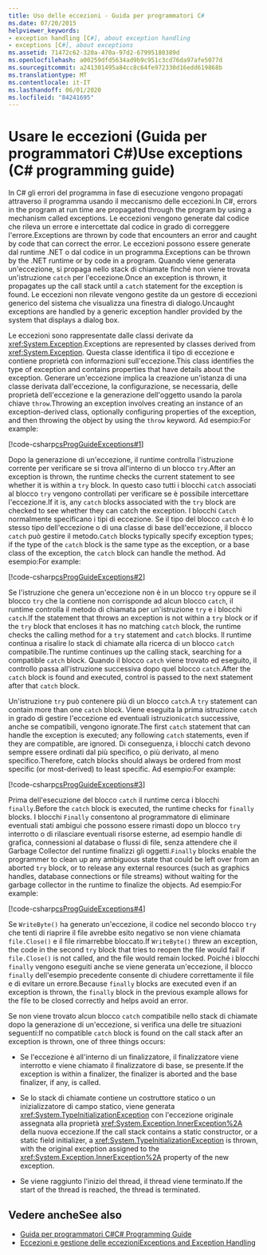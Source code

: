 ```yaml
---
title: Uso delle eccezioni - Guida per programmatori C#
ms.date: 07/20/2015
helpviewer_keywords:
- exception handling [C#], about exception handling
- exceptions [C#], about exceptions
ms.assetid: 71472c62-320a-470a-97d2-67995180389d
ms.openlocfilehash: a00259dfd5634ad9b9c951c3cd76da97afe5077d
ms.sourcegitcommit: a241301495a84cc8c64fe972330d16edd619868b
ms.translationtype: MT
ms.contentlocale: it-IT
ms.lasthandoff: 06/01/2020
ms.locfileid: "84241695"
---
```

# <a name="use-exceptions-c-programming-guide"></a><span data-ttu-id="9caa7-102">Usare le eccezioni (Guida per programmatori C#)</span><span class="sxs-lookup"><span data-stu-id="9caa7-102">Use exceptions (C# programming guide)</span></span>

<span data-ttu-id="9caa7-103">In C# gli errori del programma in fase di esecuzione vengono propagati attraverso il programma usando il meccanismo delle eccezioni.</span><span class="sxs-lookup"><span data-stu-id="9caa7-103">In C#, errors in the program at run time are propagated through the program by using a mechanism called exceptions.</span></span> <span data-ttu-id="9caa7-104">Le eccezioni vengono generate dal codice che rileva un errore e intercettate dal codice in grado di correggere l'errore.</span><span class="sxs-lookup"><span data-stu-id="9caa7-104">Exceptions are thrown by code that encounters an error and caught by code that can correct the error.</span></span> <span data-ttu-id="9caa7-105">Le eccezioni possono essere generate dal runtime .NET o dal codice in un programma.</span><span class="sxs-lookup"><span data-stu-id="9caa7-105">Exceptions can be thrown by the .NET runtime or by code in a program.</span></span> <span data-ttu-id="9caa7-106">Quando viene generata un'eccezione, si propaga nello stack di chiamate finché non viene trovata un'istruzione `catch` per l'eccezione.</span><span class="sxs-lookup"><span data-stu-id="9caa7-106">Once an exception is thrown, it propagates up the call stack until a `catch` statement for the exception is found.</span></span> <span data-ttu-id="9caa7-107">Le eccezioni non rilevate vengono gestite da un gestore di eccezioni generico del sistema che visualizza una finestra di dialogo.</span><span class="sxs-lookup"><span data-stu-id="9caa7-107">Uncaught exceptions are handled by a generic exception handler provided by the system that displays a dialog box.</span></span>  
  
 <span data-ttu-id="9caa7-108">Le eccezioni sono rappresentate dalle classi derivate da <xref:System.Exception>.</span><span class="sxs-lookup"><span data-stu-id="9caa7-108">Exceptions are represented by classes derived from <xref:System.Exception>.</span></span> <span data-ttu-id="9caa7-109">Questa classe identifica il tipo di eccezione e contiene proprietà con informazioni sull'eccezione.</span><span class="sxs-lookup"><span data-stu-id="9caa7-109">This class identifies the type of exception and contains properties that have details about the exception.</span></span> <span data-ttu-id="9caa7-110">Generare un'eccezione implica la creazione un'istanza di una classe derivata dall'eccezione, la configurazione, se necessaria, delle proprietà dell'eccezione e la generazione dell'oggetto usando la parola chiave `throw`.</span><span class="sxs-lookup"><span data-stu-id="9caa7-110">Throwing an exception involves creating an instance of an exception-derived class, optionally configuring properties of the exception, and then throwing the object by using the `throw` keyword.</span></span> <span data-ttu-id="9caa7-111">Ad esempio:</span><span class="sxs-lookup"><span data-stu-id="9caa7-111">For example:</span></span>  
  
 [!code-csharp[csProgGuideExceptions#1](~/samples/snippets/csharp/VS_Snippets_VBCSharp/csProgGuideExceptions/CS/Exceptions.cs#1)]  
  
 <span data-ttu-id="9caa7-112">Dopo la generazione di un'eccezione, il runtime controlla l'istruzione corrente per verificare se si trova all'interno di un blocco `try`.</span><span class="sxs-lookup"><span data-stu-id="9caa7-112">After an exception is thrown, the runtime checks the current statement to see whether it is within a `try` block.</span></span> <span data-ttu-id="9caa7-113">In questo caso tutti i blocchi `catch` associati al blocco `try` vengono controllati per verificare se è possibile intercettare l'eccezione.</span><span class="sxs-lookup"><span data-stu-id="9caa7-113">If it is, any `catch` blocks associated with the `try` block are checked to see whether they can catch the exception.</span></span> <span data-ttu-id="9caa7-114">I blocchi `Catch` normalmente specificano i tipi di eccezione. Se il tipo del blocco `catch` è lo stesso tipo dell'eccezione o di una classe di base dell'eccezione, il blocco `catch` può gestire il metodo.</span><span class="sxs-lookup"><span data-stu-id="9caa7-114">`Catch` blocks typically specify exception types; if the type of the `catch` block is the same type as the exception, or a base class of the exception, the `catch` block can handle the method.</span></span> <span data-ttu-id="9caa7-115">Ad esempio:</span><span class="sxs-lookup"><span data-stu-id="9caa7-115">For example:</span></span>  
  
 [!code-csharp[csProgGuideExceptions#2](~/samples/snippets/csharp/VS_Snippets_VBCSharp/csProgGuideExceptions/CS/Exceptions.cs#2)]  
  
 <span data-ttu-id="9caa7-116">Se l'istruzione che genera un'eccezione non è in un blocco `try` oppure se il blocco `try` che la contiene non corrisponde ad alcun blocco `catch`, il runtime controlla il metodo di chiamata per un'istruzione `try` e i blocchi `catch`.</span><span class="sxs-lookup"><span data-stu-id="9caa7-116">If the statement that throws an exception is not within a `try` block or if the `try` block that encloses it has no matching `catch` block, the runtime checks the calling method for a `try` statement and `catch` blocks.</span></span> <span data-ttu-id="9caa7-117">Il runtime continua a risalire lo stack di chiamate alla ricerca di un blocco `catch` compatibile.</span><span class="sxs-lookup"><span data-stu-id="9caa7-117">The runtime continues up the calling stack, searching for a compatible `catch` block.</span></span> <span data-ttu-id="9caa7-118">Quando il blocco `catch` viene trovato ed eseguito, il controllo passa all'istruzione successiva dopo quel blocco `catch`.</span><span class="sxs-lookup"><span data-stu-id="9caa7-118">After the `catch` block is found and executed, control is passed to the next statement after that `catch` block.</span></span>  
  
 <span data-ttu-id="9caa7-119">Un'istruzione `try` può contenere più di un blocco `catch`.</span><span class="sxs-lookup"><span data-stu-id="9caa7-119">A `try` statement can contain more than one `catch` block.</span></span> <span data-ttu-id="9caa7-120">Viene eseguita la prima istruzione `catch` in grado di gestire l'eccezione ed eventuali istruzioni`catch` successive, anche se compatibili, vengono ignorate.</span><span class="sxs-lookup"><span data-stu-id="9caa7-120">The first `catch` statement that can handle the exception is executed; any following `catch` statements, even if they are compatible, are ignored.</span></span> <span data-ttu-id="9caa7-121">Di conseguenza, i blocchi catch devono sempre essere ordinati dal più specifico, o più derivato, al meno specifico.</span><span class="sxs-lookup"><span data-stu-id="9caa7-121">Therefore, catch blocks should always be ordered from most specific (or most-derived) to least specific.</span></span> <span data-ttu-id="9caa7-122">Ad esempio:</span><span class="sxs-lookup"><span data-stu-id="9caa7-122">For example:</span></span>  
  
 [!code-csharp[csProgGuideExceptions#3](~/samples/snippets/csharp/VS_Snippets_VBCSharp/csProgGuideExceptions/CS/Exceptions.cs#3)]  
  
 <span data-ttu-id="9caa7-123">Prima dell'esecuzione del blocco `catch` il runtime cerca i blocchi `finally`.</span><span class="sxs-lookup"><span data-stu-id="9caa7-123">Before the `catch` block is executed, the runtime checks for `finally` blocks.</span></span> <span data-ttu-id="9caa7-124">I blocchi `Finally` consentono al programmatore di eliminare eventuali stati ambigui che possono essere rimasti dopo un blocco `try` interrotto o di rilasciare eventuali risorse esterne, ad esempio handle di grafica, connessioni al database o flussi di file, senza attendere che il Garbage Collector del runtime finalizzi gli oggetti.</span><span class="sxs-lookup"><span data-stu-id="9caa7-124">`Finally` blocks enable the programmer to clean up any ambiguous state that could be left over from an aborted `try` block, or to release any external resources (such as graphics handles, database connections or file streams) without waiting for the garbage collector in the runtime to finalize the objects.</span></span> <span data-ttu-id="9caa7-125">Ad esempio:</span><span class="sxs-lookup"><span data-stu-id="9caa7-125">For example:</span></span>  
  
 [!code-csharp[csProgGuideExceptions#4](~/samples/snippets/csharp/VS_Snippets_VBCSharp/csProgGuideExceptions/CS/Exceptions.cs#4)]  
  
 <span data-ttu-id="9caa7-126">Se `WriteByte()` ha generato un'eccezione, il codice nel secondo blocco `try` che tenti di riaprire il file avrebbe esito negativo se non viene chiamata `file.Close()` e il file rimarrebbe bloccato.</span><span class="sxs-lookup"><span data-stu-id="9caa7-126">If `WriteByte()` threw an exception, the code in the second `try` block that tries to reopen the file would fail if `file.Close()` is not called, and the file would remain locked.</span></span> <span data-ttu-id="9caa7-127">Poiché i blocchi `finally` vengono eseguiti anche se viene generata un'eccezione, il blocco `finally` dell'esempio precedente consente di chiudere correttamente il file e di evitare un errore.</span><span class="sxs-lookup"><span data-stu-id="9caa7-127">Because `finally` blocks are executed even if an exception is thrown, the `finally` block in the previous example allows for the file to be closed correctly and helps avoid an error.</span></span>  
  
 <span data-ttu-id="9caa7-128">Se non viene trovato alcun blocco `catch` compatibile nello stack di chiamate dopo la generazione di un'eccezione, si verifica una delle tre situazioni seguenti:</span><span class="sxs-lookup"><span data-stu-id="9caa7-128">If no compatible `catch` block is found on the call stack after an exception is thrown, one of three things occurs:</span></span>  
  
- <span data-ttu-id="9caa7-129">Se l'eccezione è all'interno di un finalizzatore, il finalizzatore viene interrotto e viene chiamato il finalizzatore di base, se presente.</span><span class="sxs-lookup"><span data-stu-id="9caa7-129">If the exception is within a finalizer, the finalizer is aborted and the base finalizer, if any, is called.</span></span>  
  
- <span data-ttu-id="9caa7-130">Se lo stack di chiamate contiene un costruttore statico o un inizializzatore di campo statico, viene generata <xref:System.TypeInitializationException> con l'eccezione originale assegnata alla proprietà <xref:System.Exception.InnerException%2A> della nuova eccezione.</span><span class="sxs-lookup"><span data-stu-id="9caa7-130">If the call stack contains a static constructor, or a static field initializer, a <xref:System.TypeInitializationException> is thrown, with the original exception assigned to the <xref:System.Exception.InnerException%2A> property of the new exception.</span></span>  
  
- <span data-ttu-id="9caa7-131">Se viene raggiunto l'inizio del thread, il thread viene terminato.</span><span class="sxs-lookup"><span data-stu-id="9caa7-131">If the start of the thread is reached, the thread is terminated.</span></span>  
  
## <a name="see-also"></a><span data-ttu-id="9caa7-132">Vedere anche</span><span class="sxs-lookup"><span data-stu-id="9caa7-132">See also</span></span>

- [<span data-ttu-id="9caa7-133">Guida per programmatori C#</span><span class="sxs-lookup"><span data-stu-id="9caa7-133">C# Programming Guide</span></span>](../index.md)
- [<span data-ttu-id="9caa7-134">Eccezioni e gestione delle eccezioni</span><span class="sxs-lookup"><span data-stu-id="9caa7-134">Exceptions and Exception Handling</span></span>](./index.md)
